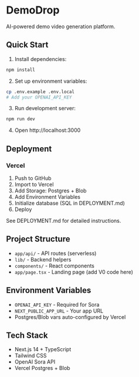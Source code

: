 # DemoDrop

AI-powered demo video generation platform.

## Quick Start

1. Install dependencies:
```bash
npm install
```

2. Set up environment variables:
```bash
cp .env.example .env.local
# Add your OPENAI_API_KEY
```

3. Run development server:
```bash
npm run dev
```

4. Open http://localhost:3000

## Deployment

### Vercel

1. Push to GitHub
2. Import to Vercel
3. Add Storage: Postgres + Blob
4. Add Environment Variables
5. Initialize database (SQL in DEPLOYMENT.md)
6. Deploy

See DEPLOYMENT.md for detailed instructions.

## Project Structure

- `app/api/` - API routes (serverless)
- `lib/` - Backend helpers
- `components/` - React components
- `app/page.tsx` - Landing page (add V0 code here)

## Environment Variables

- `OPENAI_API_KEY` - Required for Sora
- `NEXT_PUBLIC_APP_URL` - Your app URL
- Postgres/Blob vars auto-configured by Vercel

## Tech Stack

- Next.js 14 + TypeScript
- Tailwind CSS
- OpenAI Sora API
- Vercel Postgres + Blob
